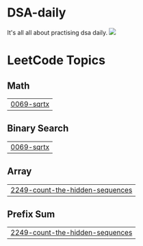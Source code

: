 # DSA-daily
It's all all about practising dsa daily.
![](https://leetcard.jacoblin.cool/sarthakdwivedi081321?ext=contest)

<!---LeetCode Topics Start-->
# LeetCode Topics
## Math
|  |
| ------- |
| [0069-sqrtx](https://github.com/sarthakdwivedi081321/DSA-daily/tree/master/0069-sqrtx) |
## Binary Search
|  |
| ------- |
| [0069-sqrtx](https://github.com/sarthakdwivedi081321/DSA-daily/tree/master/0069-sqrtx) |
## Array
|  |
| ------- |
| [2249-count-the-hidden-sequences](https://github.com/sarthakdwivedi081321/DSA-daily/tree/master/2249-count-the-hidden-sequences) |
## Prefix Sum
|  |
| ------- |
| [2249-count-the-hidden-sequences](https://github.com/sarthakdwivedi081321/DSA-daily/tree/master/2249-count-the-hidden-sequences) |
<!---LeetCode Topics End-->